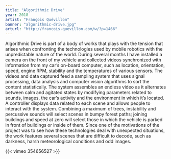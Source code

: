 ```yaml
---
title: "Algorithmic Drive"
year: 2018
artist: "François Quévillon"
banner: "algorithmic-drive.jpg"
arturl: "http://francois-quevillon.com/w/?p=1466"
---
```


Algorithmic Drive is part of a body of works that plays with the tension that arises when confronting the technologies used by mobile robotics with the unpredictable nature of the world. During several months I have installed a camera on the front of my vehicle and collected videos synchronized with information from my car’s on-board computer, such as location, orientation, speed, engine RPM, stability and the temperatures of various sensors. The videos and data captured feed a sampling system that uses signal processing, data analysis and computer vision algorithms to sort the content statistically. The system assembles an endless video as it alternates between calm and agitated states by modifying parameters related to sounds, images, the car’s activity and the environment in which it’s located. A controller displays data related to each scene and allows people to interact with the system. Combining a maximum of trees, instability and percussive sounds will select scenes in bumpy forest paths; joining buildings and speed at zero will select those in which the vehicle is parked in front of buildings or inside of them. Since one of the motivations of the project was to see how these technologies deal with unexpected situations, the work features several scenes that are difficult to decode, such as darkness, harsh meteorological conditions and odd images.

{{< vimeo 354656527 >}}
